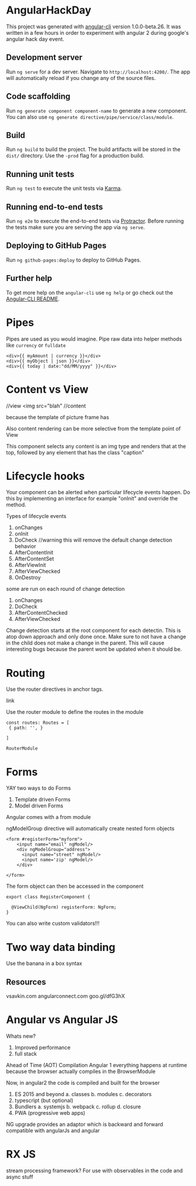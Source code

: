 # AngularHackDay

This project was generated with [angular-cli](https://github.com/angular/angular-cli) version 1.0.0-beta.26. It was written in a few hours in order to experiment with angular 2 during google's angular hack day event.

## Development server
Run `ng serve` for a dev server. Navigate to `http://localhost:4200/`. The app will automatically reload if you change any of the source files.

## Code scaffolding

Run `ng generate component component-name` to generate a new component. You can also use `ng generate directive/pipe/service/class/module`.

## Build

Run `ng build` to build the project. The build artifacts will be stored in the `dist/` directory. Use the `-prod` flag for a production build.

## Running unit tests

Run `ng test` to execute the unit tests via [Karma](https://karma-runner.github.io).

## Running end-to-end tests

Run `ng e2e` to execute the end-to-end tests via [Protractor](http://www.protractortest.org/).
Before running the tests make sure you are serving the app via `ng serve`.

## Deploying to GitHub Pages

Run `ng github-pages:deploy` to deploy to GitHub Pages.

## Further help

To get more help on the `angular-cli` use `ng help` or go check out the [Angular-CLI README](https://github.com/angular/angular-cli/blob/master/README.md).

# Pipes

Pipes are used as you would imagine. Pipe raw data into helper methods like `currency` or `fulldate`

    <div>{{ myAmount | currency }}</div>
    <div>{{ myObject | json }}</div>
    <div>{{ today | date:"dd/MM/yyyy" }}</div>

# Content vs View

  <picture-frame>  //view
    <img src="blah" //content
  </picture-frame>

  because the template of picture frame has

  <div class="picture-frame">
    <ng-content></ng-content>
  </div>



  Also content rendering can be more selective from the template point of View

  <div class="photo">
    <ng-content select="img"></ng-content>
    <ng-content select=".caption"></ng-content>
  </div>


  This component selects any content is an img type and renders that at the top, followed by any element that has the class "caption"

# Lifecycle hooks

Your component can be alerted when particular lifecycle events happen. Do this by implementing an interface
for example "onInit" and override the method.

Types of lifecycle events

1. onChanges
2. onInit
3. DoCheck //warning this will remove the default change detection behavior
4. AfterContentInit
5. AfterContentSet
6. AfterViewInit
7. AfterViewChecked
8. OnDestroy


some are run on each round of change detection
1. onChanges
2. DoCheck
3. AfterContentChecked
4. AfterViewChecked

Change detection starts at the root component for each detectin. This is atop down approach and only done once.
Make sure to not have a change in the child does not make a change in the parent. This will cause interesting bugs because the parent wont be
updated when it should be.


# Routing

Use the router directives in anchor tags.

  <a routerLink="/myroute"> link </a>

Use the router module to define the routes in the module

    const routes: Routes = [
     { path: '', }

    ]

    RouterModule


# Forms

YAY
two ways to do Forms
1. Template driven Forms
2. Model driven Forms

Angular comes with a from module

ngModelGroup directive will automatically create nested form objects

    <form #registerForm="myform">
        <input name="email" ngModel/>
        <div ngModelGroup="address">
          <input name="street" ngModel/>
          <input name='zip' ngModel/>
        </div>

    </form>


The form object can then be accessed in the component


    export class RegisterComponent {

      @ViewChild(NgForm) registerForm: NgForm;
    }


You can also write custom validators!!!


# Two way data binding

Use the banana in a box syntax


## Resources

vsavkin.com
angularconnect.com
goo.gl/dfG3hX

# Angular vs Angular JS

Whats new?

1. Improved performance
2. full stack


Ahead of Time (AOT) Compilation
Angular 1 everything happens at runtime because the browser actually compiles in the BrowserModule

Now, in angular2 the code is compiled and built for the browser


1. ES 2015 and beyond
  a. classes
  b. modules
  c. decorators
2. typescript (but optional)
3. Bundlers
  a. systemjs
  b. webpack
  c. rollup
  d. closure
4. PWA (progressive web apps)

NG upgrade provides an adaptor which is backward and forward compatible with angularJs and angular


# RX JS

stream processing framework?
For use with observables in the code and async stuff
